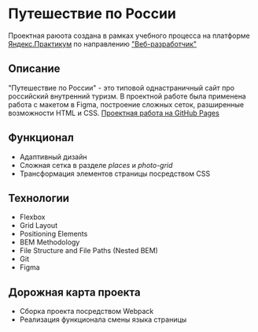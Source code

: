 # Путешествие по России
Проектная раюота создана в рамках учебного процесса на платформе [Яндекс.Практикум](https://praktikum.yandex.ru/) по направлению ["Веб-разработчик"](https://praktikum.yandex.ru/web/)
## Описание
"Путешествие по России" - это типовой однастраничный сайт про российский внутренний туризм. В проектной работе была применена работа с макетом в Figma, построение сложных сеток, разширенные возможности HTML и CSS.
[Проектная работа на GitHub Pages](https://genevy.github.io/russian-travel/)
## Функционал
* Адаптивный дизайн
* Сложная сетка в разделе *places* и *photo-grid*
* Трансформация элементов страницы посредством CSS
## Технологии
* Flexbox
* Grid Layout
* Positioning Elements
* BEM Methodology
* File Structure and File Paths (Nested BEM)
* Git
* Figma
## Дорожная карта проекта
* Сборка проекта посредством Webpack
* Реализация функционала смены языка страницы
